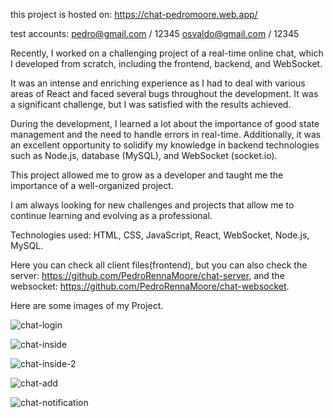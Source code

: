 this project is hosted on: https://chat-pedromoore.web.app/

test accounts: 
pedro@gmail.com / 12345
osvaldo@gmail.com / 12345

Recently, I worked on a challenging project of a real-time online chat, which I developed from scratch, including the frontend, backend, and WebSocket.

It was an intense and enriching experience as I had to deal with various areas of React and faced several bugs throughout the development. It was a significant challenge, but I was satisfied with the results achieved.

During the development, I learned a lot about the importance of good state management and the need to handle errors in real-time. Additionally, it was an excellent opportunity to solidify my knowledge in backend technologies such as Node.js, database (MySQL), and WebSocket (socket.io).

This project allowed me to grow as a developer and taught me the importance of a well-organized project.

I am always looking for new challenges and projects that allow me to continue learning and evolving as a professional.

Technologies used: HTML, CSS, JavaScript, React, WebSocket, Node.js, MySQL.

Here you can check all client files(frontend), but you can also check the server: https://github.com/PedroRennaMoore/chat-server, 
and the websocket: https://github.com/PedroRennaMoore/chat-websocket.

Here are some images of my Project.

![chat-login](https://github.com/PedroRennaMoore/chat-client/assets/113116512/5bddddff-d589-4e8d-a4c9-7238de30fdda)

![chat-inside](https://github.com/PedroRennaMoore/chat-client/assets/113116512/bf78f33e-e2b8-452d-99f9-3b5fd9a6c9de)

![chat-inside-2](https://github.com/PedroRennaMoore/chat-client/assets/113116512/21a7b659-5ce0-4a04-a6b3-4a4017faf88a)

![chat-add](https://github.com/PedroRennaMoore/chat-client/assets/113116512/24b5cb2d-f999-49af-afcb-cb4e4366ab9a)

![chat-notification](https://github.com/PedroRennaMoore/chat-client/assets/113116512/cc948295-047c-4ab3-9c4d-8378f9edb99b)
